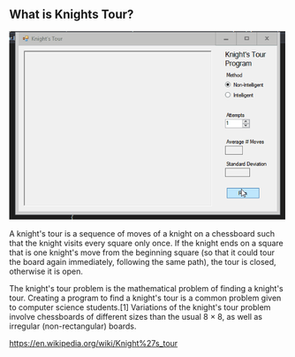 
## What is Knights Tour?
<img src="chatxkt.gif?raw=true" width="500px">

A knight's tour is a sequence of moves of a knight on a chessboard such that the knight visits every square only once. If the knight ends on a square that is one knight's move from the beginning square (so that it could tour the board again immediately, following the same path), the tour is closed, otherwise it is open.

The knight's tour problem is the mathematical problem of finding a knight's tour. Creating a program to find a knight's tour is a common problem given to computer science students.[1] Variations of the knight's tour problem involve chessboards of different sizes than the usual 8 × 8, as well as irregular (non-rectangular) boards.

https://en.wikipedia.org/wiki/Knight%27s_tour




